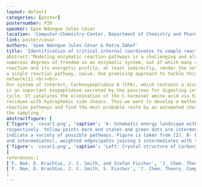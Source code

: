 ```yaml
---
layout: default
categories: [poster]
posternumber: P29
speaker: Epee Ndongue Jules César
location: 'Computer-Chemistry-Center, Department of Chemistry and Pharmacy, Friedrich-Alexander-Universität Erlangen-Nürnberg'
link: poster/cesar
authors: 'Epee Ndongue Jules César & Petra Imhof'
title: 'Identification of critical internal coordinates to sample reaction paths of enzymatic reactions'
abstract:'Modeling enzymatic reaction pathways is a challenging and also computationally demanding task. The
numerous degrees of freedom in an enzymatic system, out of which many can be relevant for the
reaction and its energetic profile, at least indirectly, render the notion of “the reaction mechanism”, read
a single reaction pathway, naïve. One promising approach to tackle this issue is by using the transition
network[1].<br><br>
Our system of interest, Carboxypeptidase A (CPA), which contains a divalent zinc ion in its active site,
is an important exopeptidase secreted by the pancreas for digesting intake proteins in the metabolism
cycle. It catalyzes the elimination of the C-terminal amino acid via hydrolysis, with a preference for
residues with hydrophobic side chains. Thus we want to develop a method to automatically sample the
reaction pathways and find the most probable route by an automated choice of degrees of freedom for
the sampling.'
abstractfigure: [
{'figure': 'cesar1.png', 'caption': 'A- Schematic energy landscape with “valleys” (blue) with low and “mountains” (yellow/orange) with high energy,
respectively. Yellow points mark end states and green dots are intermediate states. White connections with transition barriers
indicate a variety of possible pathways. Figure is taken from [2]. B- Example of a transition network with nodes (reactant, products
and intermediates), weighted edges(paths joining 2 intermediates with the corresponding transition energy).'},
{'figure': 'cesar2.png', 'caption': 'Left: Crystal structure of Carboxypeptidase A. Right: The corresponding active site.'}
]
references:[
['F. Noé, D. Krachtus, J. C. Smith, and Stefan Fischer', 'J. Chem. Theory Comput.', '2:840857', (2006)],
['F. Noe, D. Krachtus, J. C. Smith, S. Fischer', 'J. Chem. Theory. Comput.', '2, 840-857', (2006)]
]
---
```

